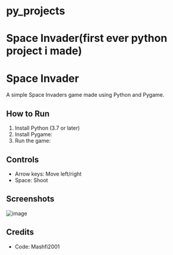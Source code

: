 # py_projects
# Space Invader(first ever python project i made)
# Space Invader

A simple Space Invaders game made using Python and Pygame.

## How to Run

1. Install Python (3.7 or later)
2. Install Pygame:
3. Run the game:

## Controls

- Arrow keys: Move left/right
- Space: Shoot

## Screenshots

![image](https://github.com/user-attachments/assets/ddc609db-ee72-4984-ab23-24df83fe8ecd)

## Credits

- Code: Mashfi2001

